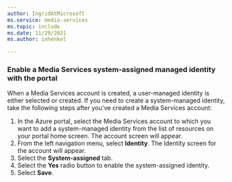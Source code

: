 ```yaml
---
author: IngridAtMicrosoft
ms.service: media-services
ms.topic: include
ms.date: 11/29/2021
ms.author: inhenkel

---
```


<!-- Use the portal to create a media services account. -->

### Enable a Media Services system-assigned managed identity with the portal

When a Media Services account is created, a user-managed identity is either selected or created.  If you need to create a system-managed identity, take the following steps after you've created a Media Services account:

1. In the Azure portal, select the Media Services account to which you want to add a system-managed identity from the list of resources on your portal home screen. The account screen will appear.
1. From the left navigation menu, select **Identity**. The Identity screen for the account will appear.
1. Select the **System-assigned** tab.
1. Select the **Yes** radio button to enable the system-assigned identity.
1. Select **Save**.

